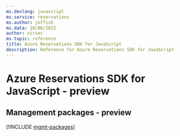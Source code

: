 ```yaml
---
ms.devlang: javascript
ms.service: reservations
ms.author: jeffish
ms.data: 10/06/2022
author: xirzec
ms.topic: reference
title: Azure Reservations SDK for JavaScript
description: Reference for Azure Reservations SDK for JavaScript
---
```

# Azure Reservations SDK for JavaScript - preview

## Management packages - preview
[!INCLUDE [mgmt-packages](reservations-mgmt-index.md)]

